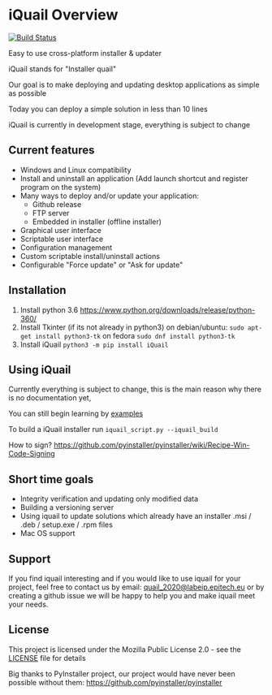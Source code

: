 # iQuail Overview
[![Build Status](https://travis-ci.org/QuailTeam/Quail.svg?branch=master)](https://travis-ci.org/QuailTeam/Quail)

Easy to use cross-platform installer & updater

iQuail stands for "Installer quail"

Our goal is to make deploying and updating desktop applications as simple as possible

Today you can deploy a simple solution in less than 10 lines

iQuail is currently in development stage, everything is subject to change

## Current features
* Windows and Linux compatibility
* Install and uninstall an application (Add launch shortcut and register program on the system)
* Many ways to deploy and/or update your application:
  - Github release
  - FTP server
  - Embedded in installer (offline installer)
* Graphical user interface
* Scriptable user interface
* Configuration management
* Custom scriptable install/uninstall actions
* Configurable "Force update" or "Ask for update"


## Installation
1. Install python 3.6
https://www.python.org/downloads/release/python-360/
2. Install Tkinter (if its not already in python3) on debian/ubuntu:
```sudo apt-get install python3-tk``` on fedora ```sudo dnf install python3-tk```
3. Install iQuail
```python3 -m pip install iQuail```


## Using iQuail
Currently everything is subject to change, this is the main reason why there is no documentation yet,

You can still begin learning by [examples](examples)

To build a iQuail installer run ```iquail_script.py --iquail_build```

How to sign? https://github.com/pyinstaller/pyinstaller/wiki/Recipe-Win-Code-Signing

## Short time goals
* Integrity verification and updating only modified data
* Building a versioning server
* Using iquail to update solutions which already have an installer .msi / .deb / setup.exe / .rpm  files
* Mac OS support

## Support
If you find iquail interesting and if you would like to use iquail for your project,
feel free to contact us by email: quail_2020@labeip.epitech.eu or by creating a github issue
we will be happy to help you and make iquail meet your needs.


## License
This project is licensed under the Mozilla Public License 2.0 - see the [LICENSE](LICENSE) file for details

Big thanks to PyInstaller project, our project would have never been possible without them:
https://github.com/pyinstaller/pyinstaller
